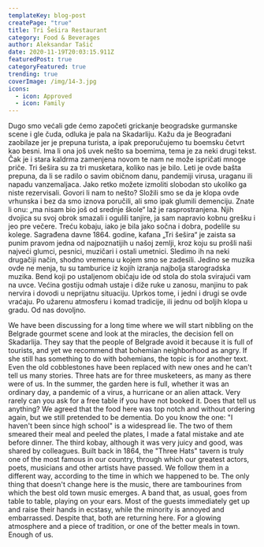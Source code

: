 ```yaml
---
templateKey: blog-post
createPage: "true"
title: Tri Šešira Restaurant
category: Food & Beverages
author: Aleksandar Tašić
date: 2020-11-19T20:03:15.911Z
featuredPost: true
categoryFeatured: true
trending: true
coverImage: /img/14-3.jpg
icons:
  - icon: Approved
  - icon: Family
---
```

Dugo smo većali gde ćemo započeti grickanje beogradske gurmanske scene i gle čuda, odluka je pala na Skadarliju. Kažu da je Beograđani zaobilaze jer je prepuna turista, a ipak preporučujemo tu boemsku četvrt kao besni. Ima li ona još uvek nešto sa boemima, tema je za neki drugi tekst. Čak je i stara kaldrma zamenjena novom te nam ne može ispričati mnoge priče. Tri šešira su za tri musketara, koliko nas je bilo. Leti je ovde bašta prepuna, da li se radilo o savim običnom danu, pandemiji virusa, uraganu ili napadu vanzemaljaca. Jako retko možete izmoliti slobodan sto ukoliko ga niste rezervisali. Govori li nam to nešto? Složili smo se da je klopa ovde vrhunska i bez da smo iznova poručili, ali smo ipak glumili demenciju. Znate li onu: „ma nisam bio još od srednje škole“ laž je rasprostranjena. Njih dvojica su svoj obrok smazali i ogulili tanjire, ja sam napravio kobnu grešku i jeo pre večere. Treću kobaju, iako je bila jako sočna i dobra, podelile su kolege. Sagrađena davne 1864. godine, kafana „Tri šešira“ je zaista sa punim pravom jedna od najpoznatijih u našoj zemlji, kroz koju su prošli naši najveći glumci, pesnici, muzičari i ostali umetnici. Sledimo ih na neki drugačiji način, shodno vremenu u kojem smo se zadesili. Jedino se muzika ovde ne menja, tu su tamburice iz kojih izranja najbolja starogradska muzika. Bend koji po ustaljenom običaju ide od stola do stola svirajući vam na uvce. Većina gostiju odmah ustaje i diže ruke u zanosu, manjinu to pak nervira i dovodi u neprijatnu situaciju. Uprkos tome, i jedni i drugi se ovde vraćaju. Po užarenu atmosferu i komad tradicije, ili jednu od boljih klopa u gradu. Od nas dovoljno.

We have been discussing for a long time where we will start nibbling on the Belgrade gourmet scene and look at the miracles, the decision fell on Skadarlija. They say that the people of Belgrade avoid it because it is full of tourists, and yet we recommend that bohemian neighborhood as angry. If she still has something to do with bohemians, the topic is for another text. Even the old cobblestones have been replaced with new ones and he can't tell us many stories. Three hats are for three musketeers, as many as there were of us. In the summer, the garden here is full, whether it was an ordinary day, a pandemic of a virus, a hurricane or an alien attack. Very rarely can you ask for a free table if you have not booked it. Does that tell us anything? We agreed that the food here was top notch and without ordering again, but we still pretended to be dementia. Do you know the one: "I haven't been since high school" is a widespread lie. The two of them smeared their meal and peeled the plates, I made a fatal mistake and ate before dinner. The third kobay, although it was very juicy and good, was shared by colleagues. Built back in 1864, the "Three Hats" tavern is truly one of the most famous in our country, through which our greatest actors, poets, musicians and other artists have passed. We follow them in a different way, according to the time in which we happened to be. The only thing that doesn't change here is the music, there are tambourines from which the best old town music emerges. A band that, as usual, goes from table to table, playing on your ears. Most of the guests immediately get up and raise their hands in ecstasy, while the minority is annoyed and embarrassed. Despite that, both are returning here. For a glowing atmosphere and a piece of tradition, or one of the better meals in town. Enough of us.